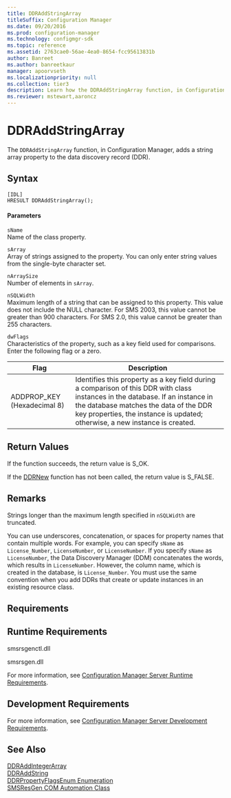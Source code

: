 ```yaml
---
title: DDRAddStringArray
titleSuffix: Configuration Manager
ms.date: 09/20/2016
ms.prod: configuration-manager
ms.technology: configmgr-sdk
ms.topic: reference
ms.assetid: 2763cae0-56ae-4ea0-8654-fcc95613831b
author: Banreet
ms.author: banreetkaur
manager: apoorvseth
ms.localizationpriority: null
ms.collection: tier3
description: Learn how the DDRAddStringArray function, in Configuration Manager, adds a string array property to the data discovery record.
ms.reviewer: mstewart,aaroncz 
---
```

# DDRAddStringArray
The `DDRAddStringArray` function, in Configuration Manager, adds a string array property to the data discovery record (DDR).  

## Syntax  

```  
[IDL]  
HRESULT DDRAddStringArray();  
```  

#### Parameters  
 `sName`  
 Name of the class property.  

 `sArray`  
 Array of strings assigned to the property. You can only enter string values from the single-byte character set.  

 `nArraySize`  
 Number of elements in `sArray`.  

 `nSQLWidth`  
 Maximum length of a string that can be assigned to this property. This value does not include the NULL character. For SMS 2003, this value cannot be greater than 900 characters. For SMS 2.0, this value cannot be greater than 255 characters.  

 `dwFlags`  
 Characteristics of the property, such as a key field used for comparisons. Enter the following flag or a zero.  

|Flag|Description|  
|----------|-----------------|  
|ADDPROP_KEY (Hexadecimal 8)|Identifies this property as a key field during a comparison of this DDR with class instances in the database. If an instance in the database matches the data of the DDR key properties, the instance is updated; otherwise, a new instance is created.|  

## Return Values  
 If the function succeeds, the return value is S_OK.  

 If the [DDRNew](../../../../../develop/reference/core/servers/configure/ddrnew.md) function has not been called, the return value is S_FALSE.  

## Remarks  
 Strings longer than the maximum length specified in `nSQLWidth` are truncated.  

 You can use underscores, concatenation, or spaces for property names that contain multiple words. For example, you can specify `sName` as `License_Number`, `LicenseNumber`, or `LicenseNumber`. If you specify `sName` as `LicenseNumber`, the Data Discovery Manager (DDM) concatenates the words, which results in `LicenseNumber`. However, the column name, which is created in the database, is `License_Number`. You must use the same convention when you add DDRs that create or update instances in an existing resource class.  

## Requirements  

## Runtime Requirements  
 smsrsgenctl.dll  

 smsrsgen.dll  

 For more information, see [Configuration Manager Server Runtime Requirements](../../../../../develop/core/reqs/server-runtime-requirements.md).  

## Development Requirements  
 For more information, see [Configuration Manager Server Development Requirements](../../../../../develop/core/reqs/server-development-requirements.md).  

## See Also  
 [DDRAddIntegerArray](../../../../../develop/reference/core/servers/configure/ddraddintegerarray.md)   
 [DDRAddString](../../../../../develop/reference/core/servers/configure/ddraddstring.md)   
 [DDRPropertyFlagsEnum Enumeration](../../../../../develop/reference/core/servers/configure/ddrpropertyflagsenum-enumeration.md)   
 [SMSResGen COM Automation Class](../../../../../develop/reference/core/servers/configure/smsresgen-com-automation-class.md)
